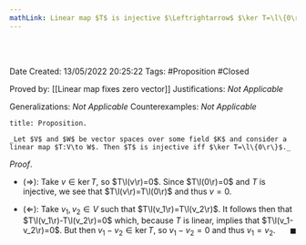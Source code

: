 ```yaml
---
mathLink: Linear map $T$ is injective $\Leftrightarrow$ $\ker T=\l\{0\r\}$
---
```


<br />
<br />

Date Created: 13/05/2022 20:25:22
Tags: #Proposition #Closed

Proved by: [[Linear map fixes zero vector]]
Justifications: _Not Applicable_

Generalizations: _Not Applicable_
Counterexamples: _Not Applicable_

``` ad-Proposition
title: Proposition.

_Let $V$ and $W$ be vector spaces over some field $K$ and consider a linear map $T:V\to W$. Then $T$ is injective iff $\ker T=\l\{0\r\}$._

```

_Proof_.
* ($\Rightarrow$): Take $v\in\ker T$, so $T\l(v\r)=0$. Since $T\l(0\r)=0$ and $T$ is injective, we see that $T\l(v\r)=T\l(0\r)$ and thus $v=0$.

* ($\Leftarrow$): Take $v_1,v_2\in V$ such that $T\l(v_1\r)=T\l(v_2\r)$. It follows then that $T\l(v_1\r)-T\l(v_2\r)=0$ which, because $T$ is linear, implies that $T\l(v_1-v_2\r)=0$. But then $v_1-v_2\in\ker T$, so $v_1-v_2=0$ and thus $v_1=v_2$.<span style="float:right;">$\blacksquare$</span>
